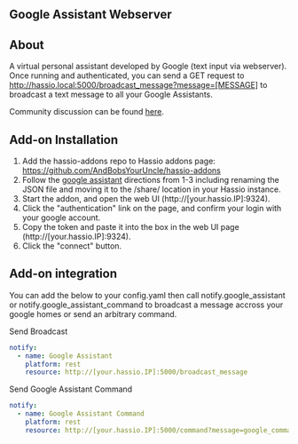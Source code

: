 Google Assistant Webserver
--------------------------
About
--------------------------
A virtual personal assistant developed by Google (text input via webserver). Once running and authenticated, you can send a GET request to http://hassio.local:5000/broadcast_message?message=[MESSAGE] to broadcast a text message to all your Google Assistants.

Community discussion can be found [here](https://community.home-assistant.io/t/community-hass-io-add-on-google-assistant-webserver-broadcast-messages-without-interrupting-music).

Add-on Installation
--------------------------

1. Add the hassio-addons repo to Hassio addons page: https://github.com/AndBobsYourUncle/hassio-addons
2. Follow the [google assistant](https://www.home-assistant.io/addons/google_assistant/) directions from 1-3 including renaming the JSON file and moving it to the /share/ location in your Hassio instance. 
3. Start the addon, and open the web UI (http://[your.hassio.IP]:9324).
4. Click the "authentication" link on the page, and confirm your login with your google account. 
5. Copy the token and paste it into the box in the web UI page (http://[your.hassio.IP]:9324).
6. Click the "connect" button.

Add-on integration
--------------------------
You can add the below to your config.yaml then call notify.google_assistant or notify.google_assistant_command to broadcast a message accross your google homes or send an arbitrary command.

Send Broadcast

```yaml
notify:
  - name: Google Assistant
    platform: rest
    resource: http://[your.hassio.IP]:5000/broadcast_message
```

Send Google Assistant Command

```yaml
notify:
  - name: Google Assistant Command
    platform: rest
    resource: http://[your.hassio.IP]:5000/command?message=google_command

